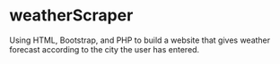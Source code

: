 # weatherScraper
Using HTML, Bootstrap, and PHP to build a website that gives weather forecast according to the city the user has entered.
